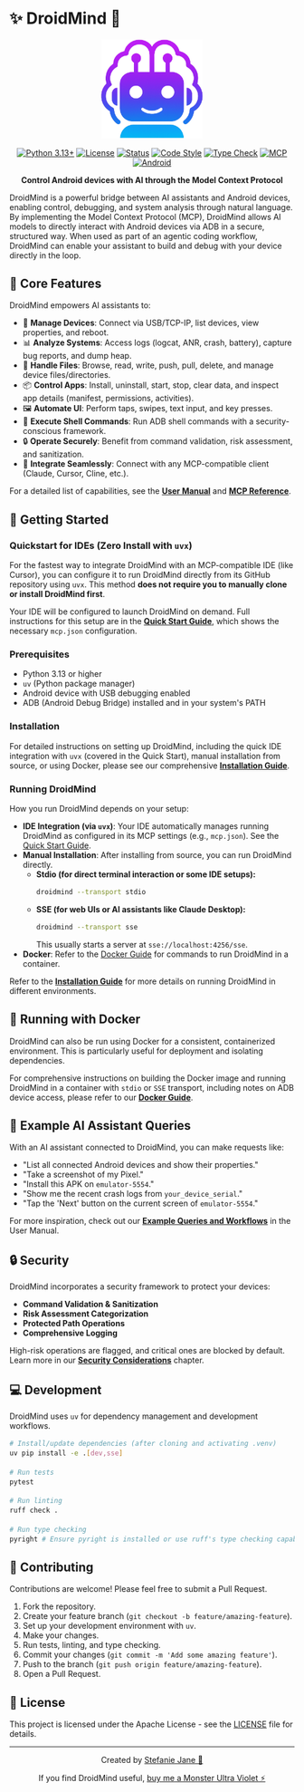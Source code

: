 # ✨ DroidMind 🤖

<div align="center">

<img src="docs/assets/images/logo_neon_glow_icon.png" alt="DroidMind Logo" width="180" />

[![Python 3.13+](https://img.shields.io/badge/python-3.13+-9D00FF.svg?style=for-the-badge&logo=python&logoColor=white)](https://www.python.org/downloads/)
[![License](https://img.shields.io/badge/license-Apache_2.0-FF00FF.svg?style=for-the-badge&logo=apache&logoColor=white)](LICENSE)
[![Status](https://img.shields.io/badge/status-active_development-39FF14.svg?style=for-the-badge&logo=githubactions&logoColor=white)](docs/plan.md)
[![Code Style](https://img.shields.io/badge/code_style-ruff-00FFFF.svg?style=for-the-badge&logo=ruff&logoColor=white)](https://github.com/astral-sh/ruff)
[![Type Check](https://img.shields.io/badge/type_check-pyright-FFBF00.svg?style=for-the-badge&logo=typescript&logoColor=white)](https://github.com/microsoft/pyright)
[![MCP](https://img.shields.io/badge/protocol-MCP-E6E6FA.svg?style=for-the-badge&logo=anthropic&logoColor=white)](https://modelcontextprotocol.io/)
[![Android](https://img.shields.io/badge/platform-android-A4C639.svg?style=for-the-badge&logo=android&logoColor=white)](https://www.android.com/)

**Control Android devices with AI through the Model Context Protocol**

</div>

DroidMind is a powerful bridge between AI assistants and Android devices, enabling control, debugging, and system analysis through natural language. By implementing the Model Context Protocol (MCP), DroidMind allows AI models to directly interact with Android devices via ADB in a secure, structured way. When used as part of an agentic coding workflow, DroidMind can enable your assistant to build and debug with your device directly in the loop.

## 💫 Core Features

DroidMind empowers AI assistants to:

- 📱 **Manage Devices**: Connect via USB/TCP-IP, list devices, view properties, and reboot.
- 📊 **Analyze Systems**: Access logs (logcat, ANR, crash, battery), capture bug reports, and dump heap.
- 📂 **Handle Files**: Browse, read, write, push, pull, delete, and manage device files/directories.
- 📦 **Control Apps**: Install, uninstall, start, stop, clear data, and inspect app details (manifest, permissions, activities).
- 🖼️ **Automate UI**: Perform taps, swipes, text input, and key presses.
- 🐚 **Execute Shell Commands**: Run ADB shell commands with a security-conscious framework.
- 🔒 **Operate Securely**: Benefit from command validation, risk assessment, and sanitization.
- 💬 **Integrate Seamlessly**: Connect with any MCP-compatible client (Claude, Cursor, Cline, etc.).

For a detailed list of capabilities, see the **[User Manual](docs/user_manual/index.md)** and **[MCP Reference](docs/mcp-reference.md)**.

## 🚀 Getting Started

### Quickstart for IDEs (Zero Install with `uvx`)

For the fastest way to integrate DroidMind with an MCP-compatible IDE (like Cursor), you can configure it to run DroidMind directly from its GitHub repository using `uvx`. This method **does not require you to manually clone or install DroidMind first**.

Your IDE will be configured to launch DroidMind on demand. Full instructions for this setup are in the **[Quick Start Guide](docs/quickstart.md#1-configure-your-ide-to-run-droidmind-via-uvx)**, which shows the necessary `mcp.json` configuration.

### Prerequisites

- Python 3.13 or higher
- `uv` (Python package manager)
- Android device with USB debugging enabled
- ADB (Android Debug Bridge) installed and in your system's PATH

### Installation

For detailed instructions on setting up DroidMind, including the quick IDE integration with `uvx` (covered in the Quick Start), manual installation from source, or using Docker, please see our comprehensive **[Installation Guide](docs/installation.md)**.

### Running DroidMind

How you run DroidMind depends on your setup:

- **IDE Integration (via `uvx`)**: Your IDE automatically manages running DroidMind as configured in its MCP settings (e.g., `mcp.json`). See the [Quick Start Guide](docs/quickstart.md).
- **Manual Installation**: After installing from source, you can run DroidMind directly.
  - **Stdio (for direct terminal interaction or some IDE setups):**
    ```bash
    droidmind --transport stdio
    ```
  - **SSE (for web UIs or AI assistants like Claude Desktop):**
    ```bash
    droidmind --transport sse
    ```
    This usually starts a server at `sse://localhost:4256/sse`.
- **Docker**: Refer to the [Docker Guide](docs/docker.md) for commands to run DroidMind in a container.

Refer to the **[Installation Guide](docs/installation.md)** for more details on running DroidMind in different environments.

## 🐳 Running with Docker

DroidMind can also be run using Docker for a consistent, containerized environment. This is particularly useful for deployment and isolating dependencies.

For comprehensive instructions on building the Docker image and running DroidMind in a container with `stdio` or `SSE` transport, including notes on ADB device access, please refer to our **[Docker Guide](docs/docker.md)**.

## 🔮 Example AI Assistant Queries

With an AI assistant connected to DroidMind, you can make requests like:

- "List all connected Android devices and show their properties."
- "Take a screenshot of my Pixel."
- "Install this APK on `emulator-5554`."
- "Show me the recent crash logs from `your_device_serial`."
- "Tap the 'Next' button on the current screen of `emulator-5554`."

For more inspiration, check out our **[Example Queries and Workflows](docs/user_manual/example_queries.md)** in the User Manual.

## 🔒 Security

DroidMind incorporates a security framework to protect your devices:

- **Command Validation & Sanitization**
- **Risk Assessment Categorization**
- **Protected Path Operations**
- **Comprehensive Logging**

High-risk operations are flagged, and critical ones are blocked by default. Learn more in our **[Security Considerations](docs/user_manual/security.md)** chapter.

## 💻 Development

DroidMind uses `uv` for dependency management and development workflows.

```bash
# Install/update dependencies (after cloning and activating .venv)
uv pip install -e .[dev,sse]

# Run tests
pytest

# Run linting
ruff check .

# Run type checking
pyright # Ensure pyright is installed or use ruff's type checking capabilities
```

## 🤝 Contributing

Contributions are welcome! Please feel free to submit a Pull Request.

1.  Fork the repository.
2.  Create your feature branch (`git checkout -b feature/amazing-feature`).
3.  Set up your development environment with `uv`.
4.  Make your changes.
5.  Run tests, linting, and type checking.
6.  Commit your changes (`git commit -m 'Add some amazing feature'`).
7.  Push to the branch (`git push origin feature/amazing-feature`).
8.  Open a Pull Request.

## 📝 License

This project is licensed under the Apache License - see the [LICENSE](LICENSE) file for details.

---

<div align="center">

Created by [Stefanie Jane 🌠](https://github.com/hyperb1iss)

If you find DroidMind useful, [buy me a Monster Ultra Violet ⚡️](https://ko-fi.com/hyperb1iss)

</div>
